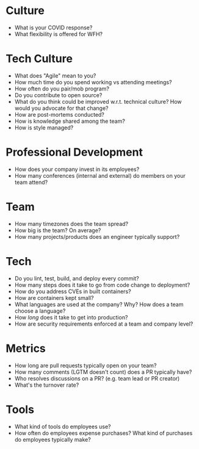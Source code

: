 # Culture
* What is your COVID response?
* What flexibility is offered for WFH?

# Tech Culture
* What does "Agile" mean to you?
* How much time do you spend working vs attending meetings?
* How often do you pair/mob program?
* Do you contribute to open source?
* What do you think could be improved w.r.t. technical culture? How would you advocate for that change?
* How are post-mortems conducted?
* How is knowledge shared among the team?
* How is style managed?

# Professional Development
* How does your company invest in its employees?
* How many conferences (internal and external) do members on your team attend?

# Team
* How many timezones does the team spread?
* How big is the team? On average?
* How many projects/products does an engineer typically support?

# Tech
* Do you lint, test, build, and deploy every commit?
* How many steps does it take to go from code change to deployment?
* How do you address CVEs in built containers?
* How are containers kept small?
* What languages are used at the company? Why? How does a team choose a language?
* How _long_ does it take to get into production?
* How are security requirements enforced at a team and company level?

# Metrics
* How long are pull requests typically open on your team?
* How many comments (LGTM doesn't count) does a PR typically have?
* Who resolves discussions on a PR? (e.g. team lead or PR creator)
* What's the turnover rate?

# Tools
* What kind of tools do employees use?
* How often do employees expense purchases? What kind of purchases do employees typically make?